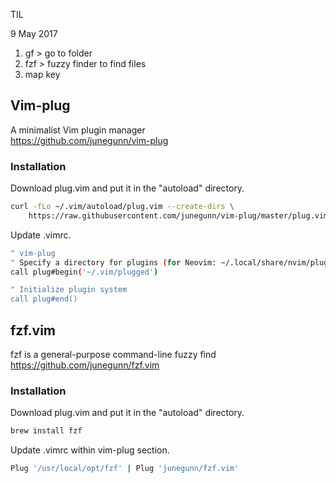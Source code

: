 TIL

9 May 2017

1. gf > go to folder
2. fzf > fuzzy finder to find files
3. map key

## Vim-plug
A minimalist Vim plugin manager  
https://github.com/junegunn/vim-plug

### Installation
Download plug.vim and put it in the "autoload" directory.
```sh
curl -fLo ~/.vim/autoload/plug.vim --create-dirs \
    https://raw.githubusercontent.com/junegunn/vim-plug/master/plug.vim
```
Update .vimrc.
```sh
" vim-plug
" Specify a directory for plugins (for Neovim: ~/.local/share/nvim/plugged)
call plug#begin('~/.vim/plugged')

" Initialize plugin system
call plug#end()
```


## fzf.vim
fzf is a general-purpose command-line fuzzy find  
https://github.com/junegunn/fzf.vim

### Installation
Download plug.vim and put it in the "autoload" directory.
```sh
brew install fzf
```
Update .vimrc within vim-plug section.
```sh
Plug '/usr/local/opt/fzf' | Plug 'junegunn/fzf.vim'
```

